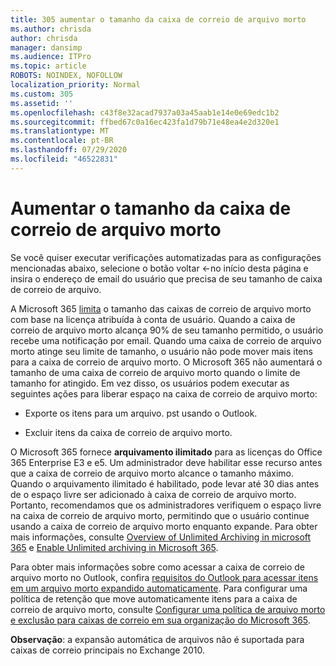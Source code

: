 ```yaml
---
title: 305 aumentar o tamanho da caixa de correio de arquivo morto
ms.author: chrisda
author: chrisda
manager: dansimp
ms.audience: ITPro
ms.topic: article
ROBOTS: NOINDEX, NOFOLLOW
localization_priority: Normal
ms.custom: 305
ms.assetid: ''
ms.openlocfilehash: c43f8e32acad7937a03a45aab1e14e0e69edc1b2
ms.sourcegitcommit: ffbed67c0a16ec423fa1d79b71e48ea4e2d320e1
ms.translationtype: MT
ms.contentlocale: pt-BR
ms.lasthandoff: 07/29/2020
ms.locfileid: "46522831"
---
```

# <a name="increase-the-archive-mailbox-size"></a>Aumentar o tamanho da caixa de correio de arquivo morto


Se você quiser executar verificações automatizadas para as configurações mencionadas abaixo, selecione o botão voltar <-no início desta página e insira o endereço de email do usuário que precisa de seu tamanho de caixa de correio de arquivo.

A Microsoft 365 [limita](https://docs.microsoft.com/office365/servicedescriptions/exchange-online-service-description/exchange-online-limits#mailbox-storage-limits) o tamanho das caixas de correio de arquivo morto com base na licença atribuída à conta de usuário. Quando a caixa de correio de arquivo morto alcança 90% de seu tamanho permitido, o usuário recebe uma notificação por email. Quando uma caixa de correio de arquivo morto atinge seu limite de tamanho, o usuário não pode mover mais itens para a caixa de correio de arquivo morto. O Microsoft 365 não aumentará o tamanho de uma caixa de correio de arquivo morto quando o limite de tamanho for atingido. Em vez disso, os usuários podem executar as seguintes ações para liberar espaço na caixa de correio de arquivo morto:

- Exporte os itens para um arquivo. pst usando o Outlook.

- Excluir itens da caixa de correio de arquivo morto.

O Microsoft 365 fornece **arquivamento ilimitado** para as licenças do Office 365 Enterprise E3 e e5. Um administrador deve habilitar esse recurso antes que a caixa de correio de arquivo morto alcance o tamanho máximo. Quando o arquivamento ilimitado é habilitado, pode levar até 30 dias antes de o espaço livre ser adicionado à caixa de correio de arquivo morto. Portanto, recomendamos que os administradores verifiquem o espaço livre na caixa de correio de arquivo morto, permitindo que o usuário continue usando a caixa de correio de arquivo morto enquanto expande. Para obter mais informações, consulte [Overview of Unlimited Archiving in microsoft 365](https://docs.microsoft.com/microsoft-365/compliance/unlimited-archiving) e [Enable Unlimited archiving in Microsoft 365](https://docs.microsoft.com/microsoft-365/compliance/enable-unlimited-archiving).

Para obter mais informações sobre como acessar a caixa de correio de arquivo morto no Outlook, confira [requisitos do Outlook para acessar itens em um arquivo morto expandido automaticamente](https://docs.microsoft.com/microsoft-365/compliance/unlimited-archiving#outlook-requirements-for-accessing-items-in-an-auto-expanded-archive). Para configurar uma política de retenção que move automaticamente itens para a caixa de correio de arquivo morto, consulte [Configurar uma política de arquivo morto e exclusão para caixas de correio em sua organização do Microsoft 365](https://docs.microsoft.com/microsoft-365/compliance/set-up-an-archive-and-deletion-policy-for-mailboxes).

**Observação**: a expansão automática de arquivos não é suportada para caixas de correio principais no Exchange 2010.
